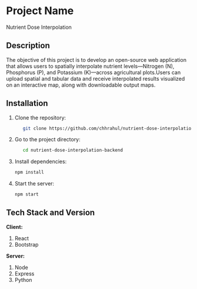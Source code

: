 
# Project Name

Nutrient Dose Interpolation

## Description

The objective of this project is to develop an open-source web application that allows users to spatially interpolate nutrient levels—Nitrogen (N), Phosphorus (P), and Potassium (K)—across agricultural plots.Users can upload spatial and tabular data and receive interpolated results visualized on an interactive map, along with downloadable output maps.

## Installation

1. Clone the repository:

    ```bash
       git clone https://github.com/chhrahul/nutrient-dose-interpolation-backend.git
    ```

2. Go to the project directory:

    ```bash
       cd nutrient-dose-interpolation-backend
    ```

3. Install dependencies:

    ```bash
    npm install
    ```

4. Start the server:

    ```bash
    npm start
    ```

## Tech Stack and Version

**Client:**

1. React 
2. Bootstrap

**Server:**

1. Node 
2. Express 
2. Python 

